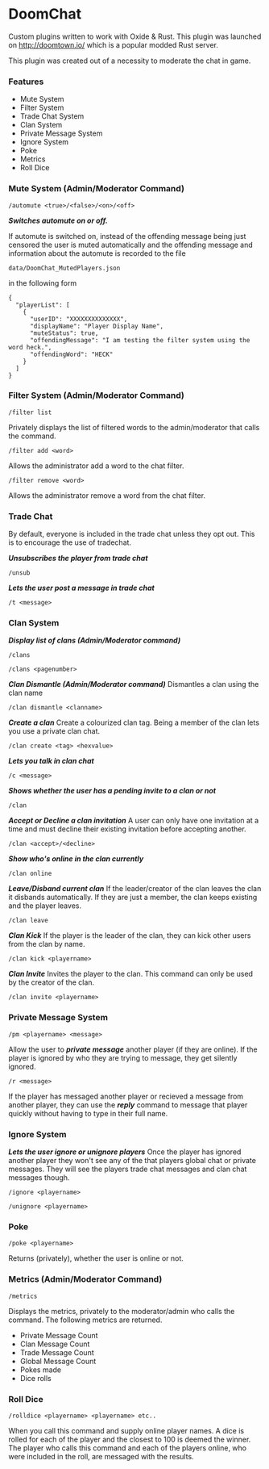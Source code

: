 # DoomChat

Custom plugins written to work with Oxide &amp; Rust. This plugin was launched on http://doomtown.io/ which is a popular modded Rust server. 

This plugin was created out of a necessity to moderate the chat in game.

### Features

- Mute System
- Filter System
- Trade Chat System
- Clan System
- Private Message System 
- Ignore System
- Poke
- Metrics
- Roll Dice

### Mute System (Admin/Moderator Command)

```
/automute <true>/<false>/<on>/<off>
```

***Switches automute on or off.***

If automute is switched on, instead of the offending message being just censored the user is muted automatically and the offending message and information about the automute is recorded to the file
```
data/DoomChat_MutedPlayers.json
```

in the following form

```
{
  "playerList": [
    {
      "userID": "XXXXXXXXXXXXXX",
      "displayName": "Player Display Name",
      "muteStatus": true,
      "offendingMessage": "I am testing the filter system using the word heck.",
      "offendingWord": "HECK"
    }
  ]
}
```

### Filter System (Admin/Moderator Command)

```
/filter list
```

Privately displays the list of filtered words to the admin/moderator that calls the command.

```
/filter add <word>
```

Allows the administrator add a word to the chat filter.

```
/filter remove <word>
```

Allows the administrator remove a word from the chat filter.

### Trade Chat

By default, everyone is included in the trade chat unless they opt out. This is to encourage the use of tradechat.

***Unsubscribes the player from trade chat***
```
/unsub
```

***Lets the user post a message in trade chat***
```
/t <message>
```

### Clan System

***Display list of clans (Admin/Moderator command)***

```
/clans
```
```
/clans <pagenumber>
```

***Clan Dismantle (Admin/Moderator command)***
Dismantles a clan using the clan name
```
/clan dismantle <clanname>
```

***Create a clan***
Create a colourized clan tag. Being a member of the clan lets you use a private clan chat.

```
/clan create <tag> <hexvalue>
```
***Lets you talk in clan chat***
```
/c <message>
```
***Shows whether the user has a pending invite to a clan or not***
```
/clan
```
***Accept or Decline a clan invitation***
A user can only have one invitation at a time and must decline their existing invitation before accepting another.
```
/clan <accept>/<decline>
```

***Show who's online in the clan currently***
```
/clan online
```

***Leave/Disband current clan***
If the leader/creator of the clan leaves the clan it disbands automatically. If they are just a member, the clan keeps existing and the player leaves.

```
/clan leave
```

***Clan Kick***
If the player is the leader of the clan, they can kick other users from the clan by name.
```
/clan kick <playername>
```

***Clan Invite***
Invites the player to the clan. This command can only be used by the creator of the clan.
```
/clan invite <playername>
```
### Private Message System

```
/pm <playername> <message>
```

Allow the user to ***private message*** another player (if they are online). If the player is ignored by who they are trying to message, they get silently ignored.

```
/r <message>
```

If the player has messaged another player or recieved a message from another player, they can use the ***reply*** command to message that player quickly without having to type in their full name.

### Ignore System

***Lets the user ignore or unignore players***
Once the player has ignored another player they won't see any of the that players global chat or private messages. They will see the players trade chat messages and clan chat messages though.
```
/ignore <playername>
```

```
/unignore <playername>
```

### Poke
```
/poke <playername>
```

Returns (privately), whether the user is online or not.

### Metrics (Admin/Moderator Command)
```
/metrics
```
Displays the metrics, privately to the moderator/admin who calls the command. The following metrics are returned.

- Private Message Count
- Clan Message Count
- Trade Message Count
- Global Message Count
- Pokes made
- Dice rolls


### Roll Dice
```
/rolldice <playername> <playername> etc..
```
When you call this command and supply online player names. A dice is rolled for each of the player and the closest to 100 is deemed the winner. The player who calls this command and each of the players online, who were included in the roll, are messaged with the results.